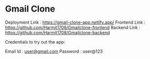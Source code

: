 # Gmail Clone

Deployment Link : https://gmail-clone-app.netlify.app/
Frontend Link : https://github.com/Harmit1708/Gmailclone-frontend
Backend Link : https://github.com/Harmit1708/Gmailclone-backend

Credentials to try out the app:

Email Id : user@gmail.com
Password : user@123
